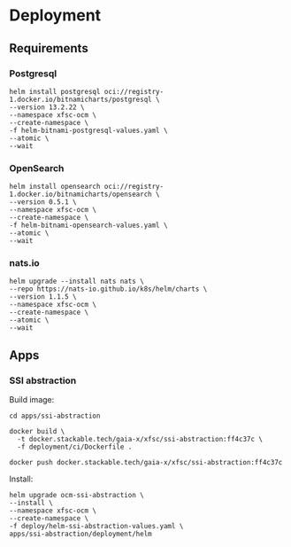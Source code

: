 # Deployment

## Requirements

### Postgresql

    helm install postgresql oci://registry-1.docker.io/bitnamicharts/postgresql \
    --version 13.2.22 \
    --namespace xfsc-ocm \
    --create-namespace \
    -f helm-bitnami-postgresql-values.yaml \
    --atomic \
    --wait

### OpenSearch

    helm install opensearch oci://registry-1.docker.io/bitnamicharts/opensearch \
    --version 0.5.1 \
    --namespace xfsc-ocm \
    --create-namespace \
    -f helm-bitnami-opensearch-values.yaml \
    --atomic \
    --wait

### nats.io

    helm upgrade --install nats nats \
    --repo https://nats-io.github.io/k8s/helm/charts \
    --version 1.1.5 \
    --namespace xfsc-ocm \
    --create-namespace \
    --atomic \
    --wait

## Apps

### SSI abstraction

Build image:

    cd apps/ssi-abstraction

    docker build \
      -t docker.stackable.tech/gaia-x/xfsc/ssi-abstraction:ff4c37c \
      -f deployment/ci/Dockerfile .

    docker push docker.stackable.tech/gaia-x/xfsc/ssi-abstraction:ff4c37c


Install:

    helm upgrade ocm-ssi-abstraction \
    --install \
    --namespace xfsc-ocm \
    --create-namespace \
    -f deploy/helm-ssi-abstraction-values.yaml \
    apps/ssi-abstraction/deployment/helm
